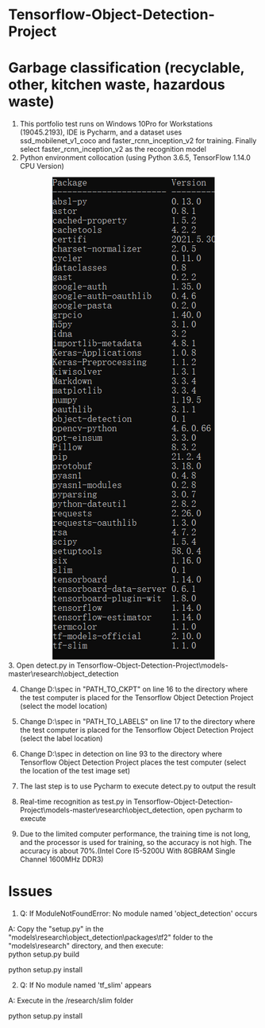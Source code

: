 # Tensorflow-Object-Detection-Project
# Garbage classification (recyclable, other, kitchen waste, hazardous waste)

1. This portfolio test runs on Windows 10Pro for Workstations (19045.2193), IDE is Pycharm, and a dataset uses ssd_mobilenet_v1_coco and faster_rcnn_inception_v2 for training. Finally select faster_rcnn_inception_v2 as the recognition model
2. Python environment collocation (using Python 3.6.5, TensorFlow 1.14.0 CPU Version)
<div align=center>
<img src="https://github.com/leo770/Tensorflow-Object-Detection-Project/blob/main/img-folder/image.png">
</div>
3. Open detect.py in Tensorflow-Object-Detection-Project\models-master\research\object_detection  

4. Change D:\\spec in "PATH_TO_CKPT" on line 16 to the directory where the test computer is placed for the Tensorflow Object Detection Project (select the model location)  

5. Change D:\\spec in "PATH_TO_LABELS" on line 17 to the directory where the test computer is placed for the Tensorflow Object Detection Project (select the label location)  

6. Change D:\\spec in detection on line 93 to the directory where Tensorflow Object Detection Project places the test computer (select the location of the test image set) 
 
7. The last step is to use Pycharm to execute detect.py to output the result  

8. Real-time recognition as test.py in Tensorflow-Object-Detection-Project\models-master\research\object_detection, open pycharm to execute
9. Due to the limited computer performance, the training time is not long, and the processor is used for training, so the accuracy is not high. The accuracy is about 70%.(Intel Core I5-5200U With 8GBRAM Single Channel 1600MHz DDR3)  

# Issues
1. Q: If ModuleNotFoundError: No module named 'object_detection' occurs  

A: Copy the "setup.py" in the "models\research\object_detection\packages\tf2" folder to the "models\research" directory, and then execute:  
python setup.py build  

python setup.py install  

2. Q: If No module named 'tf_slim' appears  

A: Execute in the /research/slim folder  

python setup.py install
